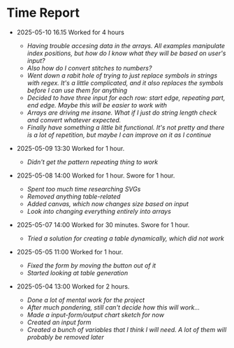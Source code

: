 # Time Report

- 2025-05-10 16.15 Worked for 4 hours
  - *Having trouble accesing data in the arrays. All examples manipulate index positions, but how do I know what they will be based on user's input?*
  - *Also how do I convert stitches to numbers?*
  - *Went down a rabit hole of trying to just replace symbols in strings with regex. It's a little complicated, and it also replaces the symbols before I can use them for anything*
  - *Decided to have three input for each row: start edge, repeating part, end edge. Maybe this will be easier to work with*
  - *Arrays are driving me insane. What if I just do string length check and convert whatever expected.*
  - *Finally have something a little bit functional. It's not pretty and there is a lot of repetition, but maybe I can improve on it as I continue*

- 2025-05-09 13:30 Worked for 1 hour.
  - *Didn't get the pattern repeating thing to work*

- 2025-05-08 14:00 Worked for 1 hour. Swore for 1 hour.
  - *Spent too much time researching SVGs*
  - *Removed anything table-related*
  - *Added canvas, which now changes size based on input*
  - *Look into changing everything entirely into arrays*

- 2025-05-07 14:00 Worked for 30 minutes. Swore for 1 hour.
  - *Tried a solution for creating a table dynamically, which did not work*

- 2025-05-05 11:00 Worked for 1 hour.
  - *Fixed the form by moving the button out of it*
  - *Started looking at table generation*

- 2025-05-04 13:00 Worked for 2 hours.
  - *Done a lot of mental work for the project*
  - *After much pondering, still can't decide how this will work...*
  - *Made a input-form/output chart sketch for now*
  - *Created an input form*
  - *Created a bunch of variables that I think I will need. A lot of them will probably be removed later*
